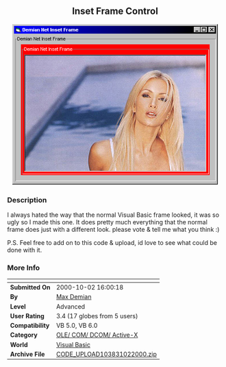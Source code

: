 ﻿<div align="center">

## Inset Frame Control

<img src="PIC20001021934166295.jpg">
</div>

### Description

I always hated the way that the normal Visual Basic frame looked, it was so ugly so I made this one. It does pretty much everything that the normal frame does just with a different look. please vote & tell me what you think :)

P.S. Feel free to add on to this code & upload, id love to see what could be done with it.
 
### More Info
 


<span>             |<span>
---                |---
**Submitted On**   |2000-10-02 16:00:18
**By**             |[Max Demian](https://github.com/Planet-Source-Code/PSCIndex/blob/master/ByAuthor/max-demian.md)
**Level**          |Advanced
**User Rating**    |3.4 (17 globes from 5 users)
**Compatibility**  |VB 5\.0, VB 6\.0
**Category**       |[OLE/ COM/ DCOM/ Active\-X](https://github.com/Planet-Source-Code/PSCIndex/blob/master/ByCategory/ole-com-dcom-active-x__1-29.md)
**World**          |[Visual Basic](https://github.com/Planet-Source-Code/PSCIndex/blob/master/ByWorld/visual-basic.md)
**Archive File**   |[CODE\_UPLOAD103831022000\.zip](https://github.com/Planet-Source-Code/max-demian-inset-frame-control__1-11857/archive/master.zip)








